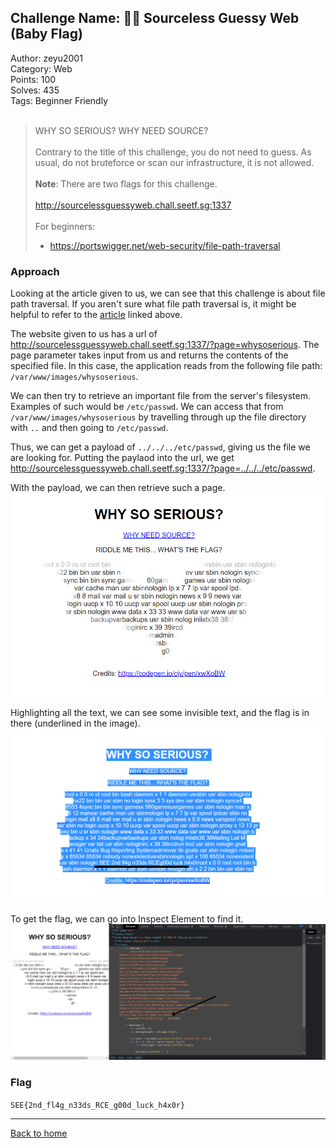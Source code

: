## Challenge Name: 🧑‍🎓 Sourceless Guessy Web (Baby Flag)
Author: zeyu2001  
Category: Web  
Points: 100  
Solves: 435  
Tags: Beginner Friendly  
<br>
>WHY SO SERIOUS? WHY NEED SOURCE?  <br>  
Contrary to the title of this challenge, you do not need to guess. As usual, do not bruteforce or scan our infrastructure, it is not allowed. <br><br>
<b>Note</b>: There are two flags for this challenge.
<br><br>http://sourcelessguessyweb.chall.seetf.sg:1337<br><br>
For beginners:<br>
> - https://portswigger.net/web-security/file-path-traversal



### Approach
Looking at the article given to us, we can see that this challenge is about file path traversal. If you aren't sure what file path traversal is, it might be helpful to refer to the [article](https://portswigger.net/web-security/file-path-traversal) linked above.

The website given to us has a url of http://sourcelessguessyweb.chall.seetf.sg:1337/?page=whysoserious. The page parameter takes input from us and returns the contents of the specified file. In this case, the application reads from the following file path: `/var/www/images/whysoserious`.

We can then try to retrieve an important file from the server's filesystem. Examples of such would be `/etc/passwd`. We can access that from `/var/www/images/whysoserious` by travelling through up the file directory with `..` and then going to `/etc/passwd`.

Thus, we can get a payload of `../../../etc/passwd`, giving us the file we are looking for. Putting the paylaod into the url, we get http://sourcelessguessyweb.chall.seetf.sg:1337/?page=../../../etc/passwd. 

With the payload, we can then retrieve such a page.
![img](https://github.com/Team-Rainbow-Hash/seetf-2022-writeups/blob/main/web/%F0%9F%A7%91%E2%80%8D%F0%9F%8E%93%20Sourceless%20Guessy%20Web%20(Baby%20Flag)/files/passwd_website.png "Image")  

Highlighting all the text, we can see some invisible text, and the flag is in there (underlined in the image).
![img](https://github.com/Team-Rainbow-Hash/seetf-2022-writeups/blob/main/web/%F0%9F%A7%91%E2%80%8D%F0%9F%8E%93%20Sourceless%20Guessy%20Web%20(Baby%20Flag)/files/passwd_website_highlighted.png "Image")  

To get the flag, we can go into Inspect Element to find it.
![img](https://github.com/Team-Rainbow-Hash/seetf-2022-writeups/blob/main/web/%F0%9F%A7%91%E2%80%8D%F0%9F%8E%93%20Sourceless%20Guessy%20Web%20(Baby%20Flag)/files/passwd_website_inspectelement.png "Image")


### Flag
`SEE{2nd_fl4g_n33ds_RCE_g00d_luck_h4x0r}`

---
[Back to home](https://github.com/Team-Rainbow-Hash/seetf-2022-writeups)